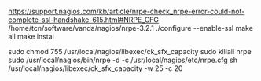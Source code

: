https://support.nagios.com/kb/article/nrpe-check_nrpe-error-could-not-complete-ssl-handshake-615.html#NRPE_CFG
/home/tcn/software/vanda/nagios/nrpe-3.2.1
./configure --enable-ssl
make all
make instal

sudo chmod 755 /usr/local/nagios/libexec/ck_sfx_capacity
sudo killall nrpe
sudo /usr/local/nagios/bin/nrpe -d -c /usr/local/nagios/etc/nrpe.cfg
sh /usr/local/nagios/libexec/ck_sfx_capacity -w 25 -c 20
